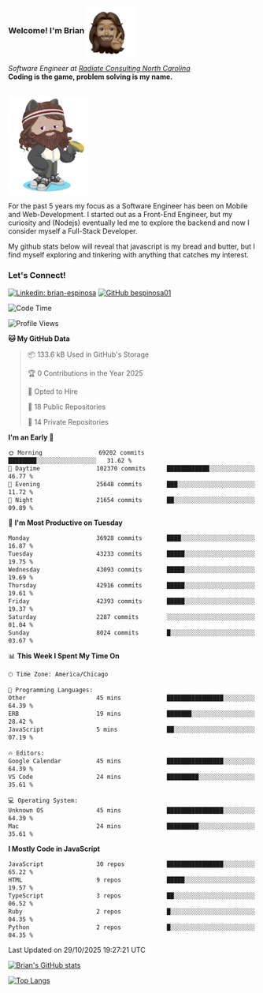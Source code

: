 ###  Welcome! I'm Brian <img align="center" src="https://github.com/bespinosa01/bespinosa01/blob/main/assets/peace-animoji.png" height="100" /></h2>
<p><em>Software Engineer at <a href="https://www.radiateconsulting.coop/north-carolina-tech-coop">Radiate Consulting North Carolina</a>
 <br/>
<!-- </br>Developer Consultant at <a href="https://codethedream.org/">Code The Dream</a> -->
</em> <b>Coding is the game, problem solving is my name.</b></p>

<br/>


 <img align="center" src="https://github.com/bespinosa01/bespinosa01/blob/main/assets/octo-me.png" height="200" /> 
 <p>
 For the past 5 years my focus as a Software Engineer has been on Mobile and Web-Development. I started out as a Front-End Engineer, but my curiosity and (Nodejs) eventually led me to explore the backend and now I consider myself a Full-Stack Developer.
</p>
<p>
 My github stats below will reveal that javascript is my bread and butter, but I find myself exploring and tinkering with anything that catches my interest. 
 </p>
 
 
### Let's Connect!

[![Linkedin: brian-espinosa](https://img.shields.io/badge/-brian--espinosa-blue?style=flat-square&logo=Linkedin&logoColor=white&link=https://www.linkedin.com/in/brian-espinosa/)](https://www.linkedin.com/in/brian-espinosa/)
[![GitHub bespinosa01](https://img.shields.io/github/followers/bespinosa01?label=follow&style=social)](https://github.com/bespinosa01)



<!--START_SECTION:waka-->
![Code Time](http://img.shields.io/badge/Code%20Time-1%2C832%20hrs%2033%20mins-blue)

![Profile Views](http://img.shields.io/badge/Profile%20Views-1-blue)

**🐱 My GitHub Data** 

> 📦 133.6 kB Used in GitHub's Storage 
 > 
> 🏆 0 Contributions in the Year 2025
 > 
> 💼 Opted to Hire
 > 
> 📜 18 Public Repositories 
 > 
> 🔑 14 Private Repositories 
 > 
**I'm an Early 🐤** 

```text
🌞 Morning                69202 commits       ████████░░░░░░░░░░░░░░░░░   31.62 % 
🌆 Daytime                102370 commits      ████████████░░░░░░░░░░░░░   46.77 % 
🌃 Evening                25648 commits       ███░░░░░░░░░░░░░░░░░░░░░░   11.72 % 
🌙 Night                  21654 commits       ██░░░░░░░░░░░░░░░░░░░░░░░   09.89 % 
```
📅 **I'm Most Productive on Tuesday** 

```text
Monday                   36928 commits       ████░░░░░░░░░░░░░░░░░░░░░   16.87 % 
Tuesday                  43233 commits       █████░░░░░░░░░░░░░░░░░░░░   19.75 % 
Wednesday                43093 commits       █████░░░░░░░░░░░░░░░░░░░░   19.69 % 
Thursday                 42916 commits       █████░░░░░░░░░░░░░░░░░░░░   19.61 % 
Friday                   42393 commits       █████░░░░░░░░░░░░░░░░░░░░   19.37 % 
Saturday                 2287 commits        ░░░░░░░░░░░░░░░░░░░░░░░░░   01.04 % 
Sunday                   8024 commits        █░░░░░░░░░░░░░░░░░░░░░░░░   03.67 % 
```


📊 **This Week I Spent My Time On** 

```text
🕑︎ Time Zone: America/Chicago

💬 Programming Languages: 
Other                    45 mins             ████████████████░░░░░░░░░   64.39 % 
ERB                      19 mins             ███████░░░░░░░░░░░░░░░░░░   28.42 % 
JavaScript               5 mins              ██░░░░░░░░░░░░░░░░░░░░░░░   07.19 % 

🔥 Editors: 
Google Calendar          45 mins             ████████████████░░░░░░░░░   64.39 % 
VS Code                  24 mins             █████████░░░░░░░░░░░░░░░░   35.61 % 

💻 Operating System: 
Unknown OS               45 mins             ████████████████░░░░░░░░░   64.39 % 
Mac                      24 mins             █████████░░░░░░░░░░░░░░░░   35.61 % 
```

**I Mostly Code in JavaScript** 

```text
JavaScript               30 repos            ████████████████░░░░░░░░░   65.22 % 
HTML                     9 repos             █████░░░░░░░░░░░░░░░░░░░░   19.57 % 
TypeScript               3 repos             ██░░░░░░░░░░░░░░░░░░░░░░░   06.52 % 
Ruby                     2 repos             █░░░░░░░░░░░░░░░░░░░░░░░░   04.35 % 
Python                   2 repos             █░░░░░░░░░░░░░░░░░░░░░░░░   04.35 % 
```




 Last Updated on 29/10/2025 19:27:21 UTC
<!--END_SECTION:waka-->


<!--  Github STATS -->
[![Brian's GitHub stats](https://github-readme-stats.vercel.app/api?username=bespinosa01&hide=stars,contribs&count_private=true&show_icons=true)](https://github.com/anuraghazra/github-readme-stats)

[![Top Langs](https://github-readme-stats.vercel.app/api/top-langs/?username=bespinosa01&layout=compact)](https://github.com/anuraghazra/github-readme-stats)



<!--
**bespinosa01/bespinosa01** is a ✨ _special_ ✨ repository because its `README.md` (this file) appears on your GitHub profile.

Here are some ideas to get you started:

- 🔭 I’m currently working on ...
- 🌱 I’m currently learning ...
- 👯 I’m looking to collaborate on ...
- 🤔 I’m looking for help with ...
- 💬 Ask me about ...
- 📫 How to reach me: ...
- 😄 Pronouns: ...
- ⚡ Fun fact: ...
-->
